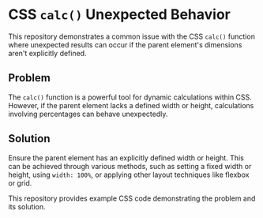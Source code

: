 # CSS `calc()` Unexpected Behavior

This repository demonstrates a common issue with the CSS `calc()` function where unexpected results can occur if the parent element's dimensions aren't explicitly defined.

## Problem

The `calc()` function is a powerful tool for dynamic calculations within CSS. However, if the parent element lacks a defined width or height, calculations involving percentages can behave unexpectedly.

## Solution

Ensure the parent element has an explicitly defined width or height. This can be achieved through various methods, such as setting a fixed width or height, using `width: 100%`, or applying other layout techniques like flexbox or grid.

This repository provides example CSS code demonstrating the problem and its solution.